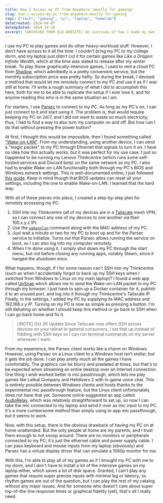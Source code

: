 ```yaml
---
title: How I Access my PC from Anywhere (mostly for gaming)
slug: how-i-access-my-pc-from-anywhere-mostly-for-gaming
tags: ["tech", "gaming", "pc", "laptop", "homelab"]
dateCreated: 2024-04-07
dateUpdated: 2024-10-26
excerpt: (ARCHIVED FROM OLD WEBSITE) An overview of how I made my own remote gaming setup, with updates
---
```

I use my PC to play games and do other heavy-workload stuff. However, I don't have access to it all the time. I couldn't bring my PC to my college dorm, and my laptop just didn't cut it for certain games like _Like a Dragon: Infinite Wealth_, which at the time was slated to release after my winter break. To play these graphically-intensive games, I used to rent a cloud PC from [Shadow](https://shadow.tech), which admittedly is a pretty convenient service, but the monthly subscription price was pretty hefty. So during the break, I devised a method that would let me remotely connect to my PC and use it as if I was still at home. I'll write a rough summary of what I did to accomplish this here, both for me to be able to replicate the setup if I ever lose it, and for anyone reading this who is in the same situation as I am.

For starters, I use [Parsec](https://parsec.app) to connect to my PC. As long as my PC's on, I can just connect to it and start using it. The problem is, that would require keeping my PC on 24/7, and I did not want to waste so much electricity; thus, I had to find a way to also turn my computer on and off. But how can I do that without pressing the power button?

At first, I thought this would be impossible, then I found something called ["Wake-on-LAN"](https://en.wikipedia.org/wiki/Wake-on-LAN). From my understanding, using another device, I can send a "magic packet" to my PC through Ethernet that signals to turn it on. I have no idea how this actually works, but it was perfect for my use case. I just so happened to be running my Lenovo Thinkcentre (which runs some self-hosted services and Discord bots) on the same network as my PC. I also had to enable Wake-on-LAN functionality both through my PC's BIOS and Windows network settings. This is well-documented online; I just followed [this guide](https://www.windowscentral.com/how-enable-and-use-wake-lan-wol-windows-10). Keep in mind though that BIOS updates can reset all your settings, including the one to enable Wake-on-LAN. I learned that the hard way.

With all of these pieces into place, I created a step-by-step plan for remotely accessing my PC:

1. SSH into my Thinkcentre (all of my devices are in a [Tailscale](https://tailscale.com) mesh VPN, so I can connect any one of my devices to one another via their 100.x.y.z IP).
2. Use the [`wakeonlan`](https://manpages.debian.org/bookworm/wakeonlan/wakeonlan.1.en.html) command along with the MAC address of my PC.
3. Just wait a minute or two for my PC to boot up and for the Parsec service to initialize. Turns out that Parsec allows running the service on boot, so I can also log into my computer remotely.
4. When I'm done using it, I simply shut down my PC through the start menu, but not before closing any running apps, notably Steam, since it hanged the shutdown once.

What happens, though, if I for some reason can't SSH into my Thinkcentre (such as when I accidentally forgot to back up my SSH keys when I switched from Windows to Linux on my main laptop)? I found a web app called [UpSnap](https://github.com/seriousm4x/UpSnap) which allows me to send the Wake-on-LAN packet to my PC through my browser. I just have to spin up a Docker container for it, publish it to an unused port, and log into it through my Thinkcentre's Tailscale IP. Finally, in the settings, I added my PC by supplying its MAC address and 192.168.x.y IP. Turning on my PC is now as simple as pressing a button. I'm still debating on whether I should keep this
method or go back to SSH when I can go back home and fix it.

> [!NOTE] Oct 26 Update
> Since Tailscale now offers SSH across devices on your tailnet to general consumers, I set that up instead of fiddling with SSH keys so I can run terminal commands on my server whenever I want.

From my experience, the Parsec client works like a charm on Windows. However, using Parsec on a Linux client to a Windows host isn't stellar, but it gets the job done. I can play pretty much all the games I have comfortably. The graphics can be blurry and pixelated at times, but that's to be expected when streaming an entire desktop over an Internet connection. One thing I wish worked better is mic passthrough, which lets me play games like Lethal Company and Helldivers 2 with in-game voice chat. This is entirely possible between Windows clients and hosts thanks to the experimental mic passthrough feature, but the Linux client unfortunately does not have that yet. Someone online suggested an app called [AudioRelay](https://audiorelay.net), which was relatively straightforward to set up, so now I can take the mic connected to my laptop and send it over as mic input to my PC. It's a more cumbersome method than simply using in-app mic passthrough, but it seems to work.

Now, with this setup, there is the obvious drawback of having my PC on at home unattended. But the only people at home are my parents, and I trust them enough to not snoop around. There are no monitors or peripherals connected to my PC; it's just the ethernet cable and power supply cable. I can pass keyboard and mouse inputs from my laptop (obviously) and Parsec has a virtual display driver that can simulate a 1080p monitor for me.

With this, I'm able to play all of my games as if I brought my PC with me to my dorm, and I don't have to install a lot of the intensive games on my laptop either, which saves a lot of disk space. Granted, I can't play any games that require super precise inputs with minimal lag or latency, so rhythm games are out of the question, but I can play the rest of my catalog without any major issues. And for someone who doesn't care about super top-of-the-line response times
or graphical fidelity (yet), that's all I really need.